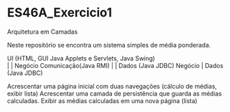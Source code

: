 # ES46A_Exercicio1

Arquitetura em Camadas

Neste repositório se encontra um sistema simples de média ponderada.

UI (HTML, GUI Java Applets e Servlets, Java Swing)              
    |                                           |
Negócio                                    Comunicação(Java RMI)
    |                                           |
Dados (Java JDBC)                          Negócio
                                                |
										   Dados (Java JDBC)
										   
										   
Acrescentar uma página inicial com duas navegações (cálculo de médias, exibir lista)
Acrescentar uma camada de persistência que guarda as médias calculadas. 
Exibir as médias calculadas em uma nova página (lista)
